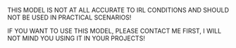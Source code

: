 THIS MODEL IS NOT AT ALL ACCURATE TO IRL CONDITIONS AND SHOULD NOT BE USED IN PRACTICAL SCENARIOS!

IF YOU WANT TO USE THIS MODEL, PLEASE CONTACT ME FIRST, I WILL NOT MIND YOU USING IT IN YOUR PROJECTS!
